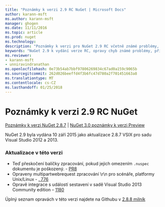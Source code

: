 ```yaml
---
title: "Poznámky k verzi 2.9 RC NuGet | Microsoft Docs"
author: karann-msft
ms.author: karann-msft
manager: ghogen
ms.date: 11/11/2016
ms.topic: article
ms.prod: nuget
ms.technology: 
description: "Poznámky k verzi pro NuGet 2.9 RC včetně známé problémy, opravy chyb, přidaných funkcí a chcete."
keywords: "NuGet 2.9 k vydání verze RC, opravy chyb známé problémy, přidat funkce, chcete"
ms.reviewer:
- karann-msft
- unniravindranathan
ms.openlocfilehash: 0e73b54ab7bbf97806269834c67ad0a159c9065b
ms.sourcegitcommit: 262d026beeffd4f3b6fc47d780a2f701451663a8
ms.translationtype: MT
ms.contentlocale: cs-CZ
ms.lasthandoff: 01/25/2018
---
```

# <a name="nuget-29-rc-release-notes"></a>Poznámky k verzi 2.9 RC NuGet

[Poznámky k verzi NuGet 2.8.7](../release-notes/nuget-2.8.7.md) | [NuGet 3.0 poznámky k verzi Preview](../release-notes/nuget-3.0-preview.md)

NuGet 2.9 byla vydána 10 září 2015 jako aktualizace 2.8.7 VSIX pro sadu Visual Studio 2012 a 2013.

### <a name="updates-in-this-release"></a>Aktualizace v této verzi

* Teď přeskočení balíčky zpracování, pokud jejich omezením `.nuspec` dokumentu je poškozený. - [PR8](https://github.com/NuGet/NuGet2/pull/8)
* Opraveny multipartwebrequest zpracování \r\n pro scénáře, platformy Unix/Linux - [. 776](https://github.com/NuGet/Home/issues/776)
* Opravě integrace s událostí sestavení v sadě Visual Studio 2013 Community edition – [1180](https://github.com/NuGet/Home/issues/1180)


Úplný seznam opravách v této verzi najdete na Githubu v [2.8.8 milník](https://github.com/NuGet/Home/issues?q=milestone%3A2.8.8+is%3Aclosed)
